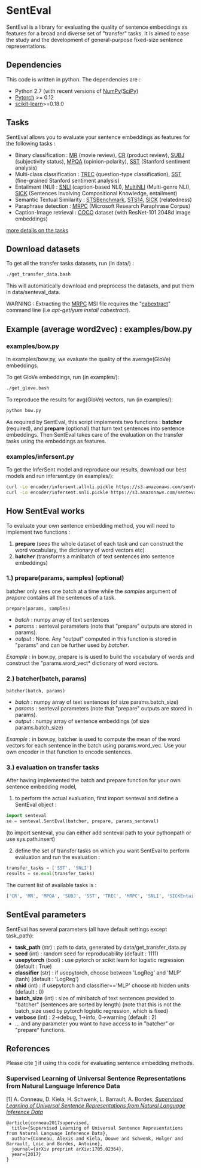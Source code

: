 # SentEval

SentEval is a library for evaluating the quality of sentence embeddings as features for a broad and diverse set of "transfer" tasks. It is aimed to ease the study and the development of general-purpose fixed-size sentence representations.

## Dependencies

This code is written in python. The dependencies are :

* Python 2.7 (with recent versions of [NumPy](http://www.numpy.org/)/[SciPy](http://www.scipy.org/))
* [Pytorch](http://pytorch.org/) >= 0.12
* [scikit-learn](http://scikit-learn.org/stable/index.html)>=0.18.0


## Tasks

SentEval allows you to evaluate your sentence embeddings as features for the following tasks :
* Binary classification : [MR](https://nlp.stanford.edu/~sidaw/home/projects:nbsvm) (movie review), [CR](https://nlp.stanford.edu/~sidaw/home/projects:nbsvm) (product review), [SUBJ](https://nlp.stanford.edu/~sidaw/home/projects:nbsvm) (subjectivity status), [MPQA](https://nlp.stanford.edu/~sidaw/home/projects:nbsvm) (opinion-polarity), [SST](https://nlp.stanford.edu/sentiment/index.html) (Stanford sentiment analysis)
* Multi-class classification : [TREC](http://cogcomp.cs.illinois.edu/Data/QA/QC/) (question-type classification), [SST](http://www.aclweb.org/anthology/P13-1045) (fine-grained Stanford sentiment analysis)
* Entailment (NLI) : [SNLI](https://nlp.stanford.edu/projects/snli/) (caption-based NLI), [MultiNLI](https://www.nyu.edu/projects/bowman/multinli/) (Multi-genre NLI), [SICK](http://clic.cimec.unitn.it/composes/sick.html) (Sentences Involving Compositional Knowledge, entailment)
* Semantic Textual Similarity : [STSBenchmark](http://ixa2.si.ehu.es/stswiki/index.php/STSbenchmark#Results), [STS14](http://alt.qcri.org/semeval2014/task10/), [SICK](http://clic.cimec.unitn.it/composes/sick.html) (relatedness)
* Paraphrase detection : [MRPC](https://aclweb.org/aclwiki/index.php?title=Paraphrase_Identification_(State_of_the_art)) (Microsoft Research Paraphrase Corpus)
* Caption-Image retrieval : [COCO](http://mscoco.org/) dataset (with ResNet-101 2048d image embeddings)

[more details on the tasks](https://arxiv.org/pdf/1705.02364.pdf)

## Download datasets
To get all the transfer tasks datasets, run (in data/) :
```bash
./get_transfer_data.bash
```
This will automatically download and preprocess the datasets, and put them in data/senteval_data.

WARNING : Extracting the [MRPC](https://www.microsoft.com/en-us/download/details.aspx?id=52398) MSI file requires the "[cabextract](https://www.cabextract.org.uk/#install)" command line (i.e *apt-get/yum install cabextract*).

## Example (average word2vec) : examples/bow.py

### examples/bow.py

In examples/bow.py, we evaluate the quality of the average(GloVe) embeddings.

To get GloVe embeddings, run (in examples/):
```bash
./get_glove.bash
```

To reproduce the results for avg(GloVe) vectors, run (in examples/):  
```bash
python bow.py
```

As required by SentEval, this script implements two functions : **batcher** (required), and **prepare** (optional) that turn text sentences into sentence embeddings. Then SentEval takes care of the evaluation on the transfer tasks using the embeddings as features.

### examples/infersent.py

To get the InferSent model and reproduce our results, download our best models and run infersent.py (in examples/):
```bash
curl -Lo encoder/infersent.allnli.pickle https://s3.amazonaws.com/senteval/infersent/infersent.allnli.pickle
curl -Lo encoder/infersent.snli.pickle https://s3.amazonaws.com/senteval/infersent/infersent.snli.pickle
```

## How SentEval works

To evaluate your own sentence embedding method, you will need to implement two functions : 

1. **prepare** (sees the whole dataset of each task and can construct the word vocabulary, the dictionary of word vectors etc)
2. **batcher** (transforms a minibatch of text sentences into sentence embeddings)


### 1.) prepare(params, samples) (optional)

batcher only sees one batch at a time while the *samples* argument of *prepare* contains all the sentences of a task.

```
prepare(params, samples)
```
* *batch* : numpy array of text sentences
* *params* : senteval parameters (note that "prepare" outputs are stored in params).
* *output* : None. Any "output" computed in this function is stored in "params" and can be further used by *batcher*.

*Example* : in bow.py, prepare is is used to build the vocabulary of words and construct the "params.word_vect* dictionary of word vectors.


### 2.) batcher(batch, params)
```
batcher(batch, params)
```
* *batch* : numpy array of text sentences (of size params.batch_size)
* *params* : senteval parameters (note that "prepare" outputs are stored in params).
* *output* : numpy array of sentence embeddings (of size params.batch_size)

*Example* : in bow.py, batcher is used to compute the mean of the word vectors for each sentence in the batch using params.word_vec. Use your own encoder in that function to encode sentences.


### 3.) evaluation on transfer tasks

After having implemented the batch and prepare function for your own sentence embedding model,

1) to perform the actual evaluation, first import senteval and define a SentEval object :
```python
import senteval
se = senteval.SentEval(batcher, prepare, params_senteval)
```
(to import senteval, you can either add senteval path to your pythonpath or use sys.path.insert)

2) define the set of transfer tasks on which you want SentEval to perform evaluation and run the evaluation : 
```python
transfer_tasks = ['SST', 'SNLI']
results = se.eval(transfer_tasks)
```
The current list of available tasks is :
```python
['CR', 'MR', 'MPQA', 'SUBJ', 'SST', 'TREC', 'MRPC', 'SNLI', 'SICKEntailment', 'SICKRelatedness', 'STSBenchmark', 'STS14', 'ImageAnnotation']
```

## SentEval parameters
SentEval has several parameters (all have default settings except task_path):
* **task_path** (str) : path to data, generated by data/get_transfer_data.py
* **seed** (int) : random seed for reproducability (default : 1111)
* **usepytorch** (bool) : use pytorch or scikit learn for logistic regression (default : True)
* **classifier** (str) : if usepytorch, choose between 'LogReg' and 'MLP' (tanh) (default : 'LogReg')
* **nhid** (int) : if usepytorch and classifier=='MLP' choose nb hidden units (default : 0)
* **batch_size** (int) : size of minibatch of text sentences provided to "batcher" (sentences are sorted by length) (note that this is not the batch_size used by pytorch logistic regression, which is fixed)
* **verbose** (int) : 2->debug, 1->info, 0->warning (default : 2)
* ... and any parameter you want to have access to in "batcher" or "prepare" functions.


## References

Please cite [1](https://arxiv.org/abs/1705.02364) if using this code for evaluating sentence embedding methods.

### Supervised Learning of Universal Sentence Representations from Natural Language Inference Data

[1] A. Conneau, D. Kiela, H. Schwenk, L. Barrault, A. Bordes, [*Supervised Learning of Universal Sentence Representations from Natural Language Inference Data*](https://arxiv.org/abs/1705.02364)

```
@article{conneau2017supervised,
  title={Supervised Learning of Universal Sentence Representations from Natural Language Inference Data},
  author={Conneau, Alexis and Kiela, Douwe and Schwenk, Holger and Barrault, Loic and Bordes, Antoine},
  journal={arXiv preprint arXiv:1705.02364},
  year={2017}
}
```
